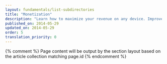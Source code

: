 ```yaml
---
layout: fundamentals/list-subdirectories
title: "Monetization"
description: "Learn how to maximize your revenue on any device. Improve user experience and get paid."
published_on: 2014-05-29
updated_on: 2014-05-29
order: 5
translation_priority: 0
---
```


{% comment %}
Page content will be output by the section layout based on the article collection matching page.id
{% endcomment %}

